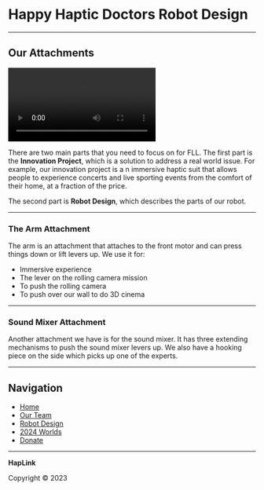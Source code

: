 # Happy Haptic Doctors Robot Design

---

## Our Attachments

![Attachment Video](../wp-content/uploads/2024/01/IMG_7461.qt)

There are two main parts that you need to focus on for FLL. The first part is the **Innovation Project**, which is a solution to address a real world issue. For example, our innovation project is a n immersive haptic suit that allows people to experience concerts and live sporting events from the comfort of their home, at a fraction of the price.

The second part is **Robot Design**, which describes the parts of our robot.

---

### The Arm Attachment

The arm is an attachment that attaches to the front motor and can press things down or lift levers up. We use it for:
- Immersive experience
- The lever on the rolling camera mission
- To push the rolling camera
- To push over our wall to do 3D cinema

---

### Sound Mixer Attachment

Another attachment we have is for the sound mixer. It has three extending mechanisms to push the sound mixer levers up. We also have a hooking piece on the side which picks up one of the experts.

---

## Navigation

- [Home](../index.md)
- [Our Team](../our-team/index.md)
- [Robot Design](index.md)
- [2024 Worlds](../2024-worlds/index.md)
- [Donate](../donate/index.md)

---



**HapLink**

Copyright © 2023